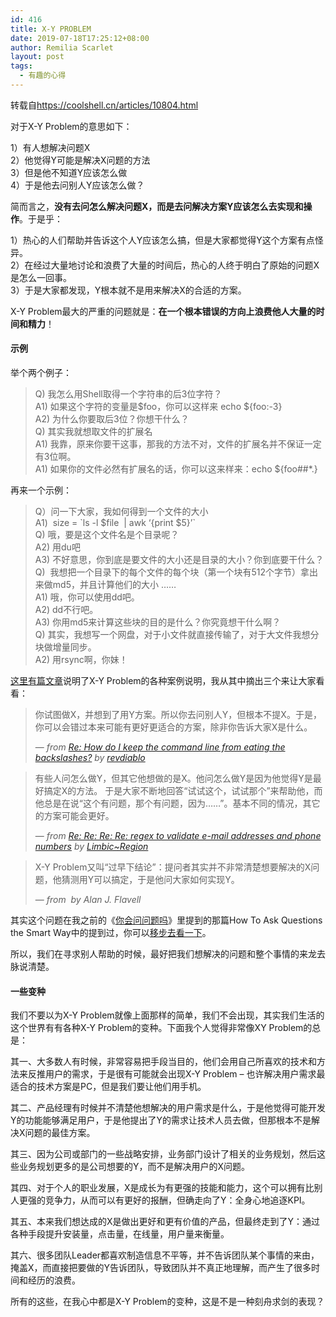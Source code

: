 ```yaml
---
id: 416
title: X-Y PROBLEM
date: 2019-07-18T17:25:12+08:00
author: Remilia Scarlet
layout: post
tags:
  - 有趣的心得
---
```

转载自<https://coolshell.cn/articles/10804.html>

对于X-Y Problem的意思如下：

1）有人想解决问题X  
2）他觉得Y可能是解决X问题的方法  
3）但是他不知道Y应该怎么做  
4）于是他去问别人Y应该怎么做？

简而言之，**没有去问怎么解决问题X，而是去问解决方案Y应该怎么去实现和操作**。于是乎：

1）热心的人们帮助并告诉这个人Y应该怎么搞，但是大家都觉得Y这个方案有点怪异。  
2）在经过大量地讨论和浪费了大量的时间后，热心的人终于明白了原始的问题X是怎么一回事。  
3）于是大家都发现，Y根本就不是用来解决X的合适的方案。

X-Y Problem最大的严重的问题就是：**在一个根本错误的方向上浪费他人大量的时间和精力**！

#### 示例

举个两个例子：

<blockquote class="wp-block-quote">
  <p>
    Q) 我怎么用Shell取得一个字符串的后3位字符？<br />A1) 如果这个字符的变量是$foo，你可以这样来 echo ${foo:-3}<br />A2) 为什么你要取后3位？你想干什么？<br />Q) 其实我就想取文件的扩展名<br />A1) 我靠，原来你要干这事，那我的方法不对，文件的扩展名并不保证一定有3位啊。<br />A1) 如果你的文件必然有扩展名的话，你可以这来样来：echo ${foo##*.}
  </p>
</blockquote>

再来一个示例：

<blockquote class="wp-block-quote">
  <p>
    Q）问一下大家，我如何得到一个文件的大小<br />A1) &nbsp;size = `ls -l $file &nbsp;| awk ‘{print $5}’`<br />Q) 哦，要是这个文件名是个目录呢？<br />A2) 用du吧<br />A3) 不好意思，你到底是要文件的大小还是目录的大小？你到底要干什么？<br />Q) &nbsp;我想把一个目录下的每个文件的每个块（第一个块有512个字节）拿出来做md5，并且计算他们的大小 ……<br />A1) 哦，你可以使用dd吧。<br />A2) dd不行吧。<br />A3) 你用md5来计算这些块的目的是什么？你究竟想干什么啊？<br />Q) 其实，我想写一个网盘，对于小文件就直接传输了，对于大文件我想分块做增量同步。<br />A2) 用rsync啊，你妹！
  </p>
</blockquote>

<a href="http://www.perlmonks.org/index.pl?node_id=542341" target="_blank" rel="noreferrer noopener">这里有篇文章</a>说明了X-Y Problem的各种案例说明，我从其中摘出三个来让大家看看：

<blockquote class="wp-block-quote">
  <p>
    你试图做X，并想到了用Y方案。所以你去问别人Y，但根本不提X。于是，你可以会错过本来可能有更好更适合的方案，除非你告诉大家X是什么。
  </p>
  
  <p>
    —&nbsp;<em>from&nbsp;<a href="http://www.perlmonks.org/index.pl?node_id=430320">Re: How do I keep the command line from eating the backslashes?</a>&nbsp;by&nbsp;<a href="http://www.perlmonks.org/index.pl?node_id=163683">revdiablo</a></em>
  </p>
</blockquote>

<blockquote class="wp-block-quote">
  <p>
    有些人问怎么做Y，但其它他想做的是X。他问怎么做Y是因为他觉得Y是最好搞定X的方法。 于是大家不断地回答“试试这个，试试那个”来帮助他，而他总是在说“这个有问题，那个有问题，因为……”。基本不同的情况，其它的方案可能会更好。
  </p>
  
  <p>
    —&nbsp;<em>from&nbsp;<a href="http://www.perlmonks.org/index.pl?node_id=327963">Re: Re: Re: Re: regex to validate e-mail addresses and phone numbers</a>&nbsp;by&nbsp;<a href="http://www.perlmonks.org/index.pl?node_id=180961">Limbic~Region</a></em>
  </p>
</blockquote>

<blockquote class="wp-block-quote">
  <p>
    X-Y Problem又叫“过早下结论”：提问者其实并不非常清楚想要解决的X问题，他猜测用Y可以搞定，于是他问大家如何实现Y。
  </p>
  
  <p>
    —&nbsp;<em>from&nbsp;<a href="http://groups.google.com/groups?hl=en&selm=Pine.GHP.4.21.0009061210570.8800-100000@hpplus03.cern.ch"><Pine.GHP.4.21.0009061210570.8800-100000@hpplus03.cern.ch></a>&nbsp;by Alan J. Flavell</em>
  </p>
</blockquote>

其实这个问题在我之前的《<a href="https://coolshell.cn/articles/3713.html" target="_blank" rel="noreferrer noopener">你会问问题吗</a>》里提到的那篇How To Ask Questions the Smart Way中的提到过，你可以<a href="http://www.beiww.com/doc/oss/smart-questions.html#id265951" target="_blank" rel="noreferrer noopener">移步去看一下</a>。

所以，我们在寻求别人帮助的时候，最好把我们想解决的问题和整个事情的来龙去脉说清楚。

#### 一些变种

我们不要以为X-Y Problem就像上面那样的简单，我们不会出现，其实我们生活的这个世界有有各种X-Y Problem的变种。下面我个人觉得非常像XY Problem的总是：

其一、大多数人有时候，非常容易把手段当目的，他们会用自己所喜欢的技术和方法来反推用户的需求，于是很有可能就会出现X-Y Problem – 也许解决用户需求最适合的技术方案是PC，但是我们要让他们用手机。

其二、产品经理有时候并不清楚他想解决的用户需求是什么，于是他觉得可能开发Y的功能能够满足用户，于是他提出了Y的需求让技术人员去做，但那根本不是解决X问题的最佳方案。

其三、因为公司或部门的一些战略安排，业务部门设计了相关的业务规划，然后这些业务规划更多的是公司想要的Y，而不是解决用户的X问题。

其四、对于个人的职业发展，X是成长为有更强的技能和能力，这个可以拥有比别人更强的竞争力，从而可以有更好的报酬，但确走向了Y：全身心地追逐KPI。

其五、本来我们想达成的X是做出更好和更有价值的产品，但最终走到了Y：通过各种手段提升安装量，点击量，在线量，用户量来衡量。

其六、很多团队Leader都喜欢制造信息不平等，并不告诉团队某个事情的来由，掩盖X，而直接把要做的Y告诉团队，导致团队并不真正地理解，而产生了很多时间和经历的浪费。

所有的这些，在我心中都是X-Y Problem的变种，这是不是一种刻舟求剑的表现？